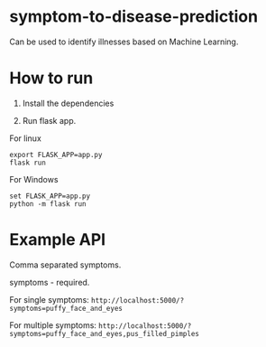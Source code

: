 # symptom-to-disease-prediction
Can be used to identify illnesses based on Machine Learning.

# How to run

1. Install the dependencies

2. Run flask app.

For linux
```
export FLASK_APP=app.py
flask run
```

For Windows
```
set FLASK_APP=app.py
python -m flask run
```

# Example API

Comma separated symptoms.

symptoms - required.

For single symptoms:
```http://localhost:5000/?symptoms=puffy_face_and_eyes```

For multiple symptoms:
```http://localhost:5000/?symptoms=puffy_face_and_eyes,pus_filled_pimples```

